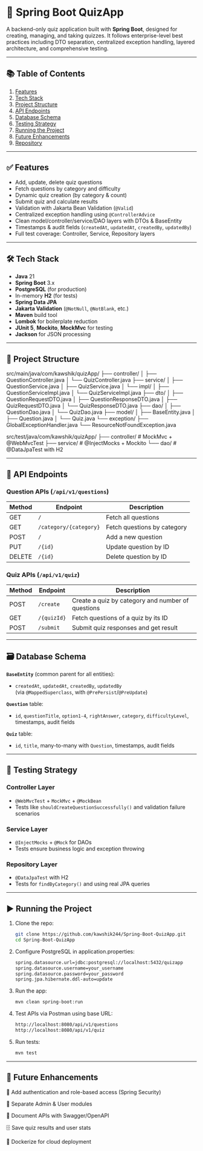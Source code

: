 # 🎯 Spring Boot QuizApp

A backend-only quiz application built with **Spring Boot**, designed for creating, managing, and taking quizzes. It follows enterprise-level best practices including DTO separation, centralized exception handling, layered architecture, and comprehensive testing.

---

## 📚 Table of Contents

1. [Features](#-features)  
2. [Tech Stack](#-tech-stack)  
3. [Project Structure](#-project-structure)  
4. [API Endpoints](#-api-endpoints)  
5. [Database Schema](#-database-schema)  
6. [Testing Strategy](#-testing-strategy)  
7. [Running the Project](#-running-the-project)  
8. [Future Enhancements](#-future-enhancements)  
9. [Repository](#-repository)

---

## ✅ Features

- Add, update, delete quiz questions  
- Fetch questions by category and difficulty  
- Dynamic quiz creation (by category & count)  
- Submit quiz and calculate results  
- Validation with Jakarta Bean Validation (`@Valid`)  
- Centralized exception handling using `@ControllerAdvice`  
- Clean model/controller/service/DAO layers with DTOs & BaseEntity  
- Timestamps & audit fields (`createdAt`, `updatedAt`, `createdBy`, `updatedBy`)  
- Full test coverage: Controller, Service, Repository layers

---

## 🛠 Tech Stack

- **Java** 21  
- **Spring Boot** 3.x  
- **PostgreSQL** (for production)  
- In-memory **H2** (for tests)  
- **Spring Data JPA**  
- **Jakarta Validation** (`@NotNull`, `@NotBlank`, etc.)  
- **Maven** build tool  
- **Lombok** for boilerplate reduction  
- **JUnit 5**, **Mockito**, **MockMvc** for testing  
- **Jackson** for JSON processing

---

## 🧱 Project Structure

src/main/java/com/kawshik/quizApp/
├── controller/
│ ├── QuestionController.java
│ └── QuizController.java
├── service/
│ ├── QuestionService.java
│ ├── QuizService.java
│ └── impl/
│ ├── QuestionServiceImpl.java
│ └── QuizServiceImpl.java
├── dto/
│ ├── QuestionRequestDTO.java
│ ├── QuestionResponseDTO.java
│ ├── QuizRequestDTO.java
│ └── QuizResponseDTO.java
├── dao/
│ ├── QuestionDao.java
│ └── QuizDao.java
├── model/
│ ├── BaseEntity.java
│ ├── Question.java
│ └── Quiz.java
└── exception/
├── GlobalExceptionHandler.java
└── ResourceNotFoundException.java

src/test/java/com/kawshik/quizApp/
├── controller/ # MockMvc + @WebMvcTest
├── service/ # @InjectMocks + Mockito
└── dao/ # @DataJpaTest with H2


---

## 🔗 API Endpoints

### Question APIs (`/api/v1/questions`)
| Method | Endpoint             | Description                           |
|--------|----------------------|---------------------------------------|
| GET    | `/`                   | Fetch all questions                   |
| GET    | `/category/{category}`| Fetch questions by category          |
| POST   | `/`                   | Add a new question                    |
| PUT    | `/{id}`               | Update question by ID                 |
| DELETE | `/{id}`               | Delete question by ID                 |

### Quiz APIs (`/api/v1/quiz`)
| Method | Endpoint        | Description                                        |
|--------|-----------------|----------------------------------------------------|
| POST   | `/create`        | Create a quiz by category and number of questions |
| GET    | `/{quizId}`      | Fetch questions of a quiz by its ID               |
| POST   | `/submit`        | Submit quiz responses and get result              |

---

## 🗃️ Database Schema

**`BaseEntity`** (common parent for all entities):
- `createdAt`, `updatedAt`, `createdBy`, `updatedBy`  
  (via `@MappedSuperclass`, with `@PrePersist`/`@PreUpdate`)

**`Question`** table:
- `id`, `questionTitle`, `option1-4`, `rightAnswer`, `category`, `difficultyLevel`, timestamps, audit fields

**`Quiz`** table:
- `id`, `title`, many-to-many with `Question`, timestamps, audit fields

---

## 🧪 Testing Strategy

### Controller Layer  
- `@WebMvcTest` + `MockMvc` + `@MockBean`  
- Tests like `shouldCreateQuestionSuccessfully()` and validation failure scenarios

### Service Layer  
- `@InjectMocks` + `@Mock` for DAOs  
- Tests ensure business logic and exception throwing

### Repository Layer  
- `@DataJpaTest` with H2  
- Tests for `findByCategory()` and using real JPA queries

---

## ▶️ Running the Project

1. Clone the repo:
   ```bash
   git clone https://github.com/kawshik244/Spring-Boot-QuizApp.git
   cd Spring-Boot-QuizApp
2. Configure PostgreSQL in application.properties:
   ```bash
   spring.datasource.url=jdbc:postgresql://localhost:5432/quizapp
   spring.datasource.username=your_username
   spring.datasource.password=your_password
   spring.jpa.hibernate.ddl-auto=update
3. Run the app:
   ```bash
   mvn clean spring-boot:run
4. Test APIs via Postman using base URL:
   ```bash
   http://localhost:8080/api/v1/questions
   http://localhost:8080/api/v1/quiz
5. Run tests:
   ```bash
   mvn test

---

## 🔭 Future Enhancements
  🎯 Add authentication and role-based access (Spring Security)

  🚀 Separate Admin & User modules

  📘 Document APIs with Swagger/OpenAPI

  🗄 Save quiz results and user stats

  🐳 Dockerize for cloud deployment

